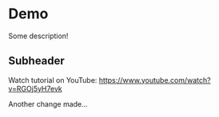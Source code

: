 # Demo

Some description!

## Subheader

Watch tutorial on YouTube:
https://www.youtube.com/watch?v=RGOj5yH7evk

Another change made...
